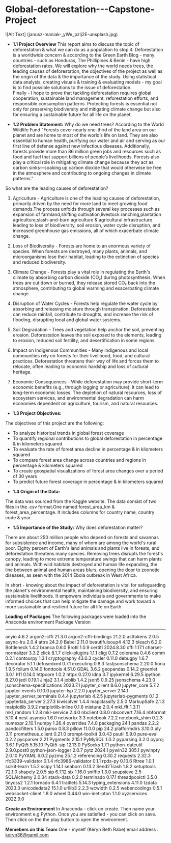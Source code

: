# Global-deforestation---Capstone-Project

![Alt Text] (janusz-maniak-_yWe_pzIj2E-unsplash.jpg)



* **1.1 Project Overview** This report aims to discuss the topic of deforestation & what we can do as a population to stop it.
Deforestation is a worldwide concern & according to the Green Earth Blog - many countries - such as Honduras, The Phillipines & Benin - have high deforestation rates. We will explore why the world needs trees, the leading causes of deforestation, the objectives of the project as well as the origin of the data & the importance of the study. Using statistical data analysis, creating visuals & training & evaluating models - my goal is to find possible solutions to the issue of deforestation.   
Finally - I hope to prove that tackling deforestation requires global cooperation, sustainable land management, reforestation efforts, and responsible consumption patterns. Protecting forests is essential not only for preserving biodiversity and mitigating climate change but also for ensuring a sustainable future for all life on the planet.



* **1.2 Problem Statement:**
Why do we need trees? According to the World Wildlife Fund
"Forests cover nearly one-third of the land area on our planet and are home to most of the world’s life on land. They are also essential to human health, purifying our water and air and serving as our first line of defense against new infectious diseases. Additionally, forests provide more than 86 million green jobs and resources such as food and fuel that support billions of people’s livelihoods. Forests also play a critical role in mitigating climate change because they act as carbon sinks—soaking up carbon dioxide that would otherwise be free in the atmosphere and contributing to ongoing changes in climate patterns."

So what are the leading causes of deforestation?

1. Agriculture - Agriculture is one of the leading causes of deforestation, primarily driven by the need for more land to meet growing food demands.The process unfolds through several key processes such as expansion of farmland,shifting cultivation,livestock ranching,plantation agriculture,slash-and-burn agriculture & agricultural infrastructure leading to loss of biodiversity, soil erosion, water cycle disruption, and increased greenhouse gas emissions, all of which exacerbate climate change.

2. Loss of Biodiversity - Forests are home to an enormous variety of species. When forests are destroyed, many plants, animals, and microorganisms lose their habitat, leading to the extinction of species and reduced biodiversity.
3. Climate Change - Forests play a vital role in regulating the Earth's climate by absorbing carbon dioxide (CO₂) during photosynthesis. When trees are cut down or burned, they release stored CO₂ back into the atmosphere, contributing to global warming and exacerbating climate change.
4. Disruption of Water Cycles - Forests help regulate the water cycle by absorbing and releasing moisture through transpiration. Deforestation can reduce rainfall, contribute to droughts, and increase the risk of flooding, disrupting local and global water systems.
5. Soil Degradation - Trees and vegetation help anchor the soil, preventing erosion. Deforestation leaves the soil exposed to the elements, leading to erosion, reduced soil fertility, and desertification in some regions.
6. Impact on Indigenous Communities - Many indigenous and local communities rely on forests for their livelihood, food, and cultural practices. Deforestation threatens their way of life and forces them to relocate, often leading to economic hardship and loss of cultural heritage.
7. Economic Consequences - While deforestation may provide short-term economic benefits (e.g., through logging or agriculture), it can lead to long-term economic losses. The depletion of natural resources, loss of ecosystem services, and environmental degradation can harm economies dependent on agriculture, tourism, and natural resources.



* **1.3 Project Objectives:**

The objectives of this project are the following:
- To analyze historical trends in global forest coverage
- To quantify regional contributions to global deforestation in percentage & in kilometers squared
- To evaluate the rate of forest area decline in percentage & in kilometers squared
- To compare forest area change across countries and regions in percentage & kilometers squared
- To create geospatial visualizations of forest area changes over a period of 30 years
- To predict future forest coverage in percentage & in kilometers squared

* **1.4 Origin of the Data:**

The data was sourced from the Kaggle website. The data consist of two files in the .csv format.One named forest_area_km & forest_area_percentage. It includes columns for country name, country code & year.

* **1.5 Importance of the Study:**
Why does deforestation matter?

There are about 250 million people who depend on forests and savannas for subsistence and income, many of whom are among the world's rural poor. Eighty percent of Earth's land animals and plants live in forests, and deforestation threatens many species. Removing trees disrupts the forest's canopy, leading to more extreme temperature swings that can harm plants and animals. With wild habitats destroyed and human life expanding, the line between animal and human areas blurs, opening the door to zoonotic diseases, as seen with the 2014 Ebola outbreak in West Africa.

In short - knowing about the impact of deforestation is vital for safeguarding the planet's environmental health, maintaining biodiversity, and ensuring sustainable livelihoods. It empowers individuals and governments to make informed choices that can help mitigate the damage and work toward a more sustainable and resilient future for all life on Earth.

**Loading of Packages**
The following packages were loaded into the Anaconda environment
Package                   Version
------------------------- -----------
anyio                     4.6.2
argon2-cffi               21.3.0
argon2-cffi-bindings      21.2.0
asttokens                 2.0.5
async-lru                 2.0.4
attrs                     24.2.0
Babel                     2.11.0
beautifulsoup4            4.12.3
bleach                    6.2.0
Bottleneck                1.4.2
branca                    0.6.0
Brotli                    1.0.9
certifi                   2024.8.30
cffi                      1.17.1
charset-normalizer        3.3.2
click                     8.1.7
click-plugins             1.1.1
cligj                     0.7.2
colorama                  0.4.6
comm                      0.2.1
contourpy                 1.3.1
cryptography              43.0.3
cycler                    0.11.0
debugpy                   1.6.7
decorator                 5.1.1
defusedxml                0.7.1
executing                 0.8.3
fastjsonschema            2.20.0
fiona                     1.9.5
folium                    0.14.0
fonttools                 4.51.0
GDAL                      3.6.2
geopandas                 0.14.2
greenlet                  3.0.1
h11                       0.14.0
httpcore                  1.0.2
httpx                     0.27.0
idna                      3.7
ipykernel                 6.29.5
ipython                   8.27.0
jedi                      0.19.1
Jinja2                    3.1.4
joblib                    1.4.2
json5                     0.9.25
jsonschema                4.23.0
jsonschema-specifications 2023.7.1
jupyter_client            8.6.0
jupyter_core              5.7.2
jupyter-events            0.10.0
jupyter-lsp               2.2.0
jupyter_server            2.14.1
jupyter_server_terminals  0.4.4
jupyterlab                4.2.5
jupyterlab-pygments       0.1.2
jupyterlab_server         2.27.3
kiwisolver                1.4.4
mapclassify               2.5.0
MarkupSafe                2.1.3
matplotlib                3.9.2
matplotlib-inline         0.1.6
mistune                   2.0.4
mkl_fft                   1.3.11
mkl_random                1.2.8
mkl-service               2.4.0
nbclient                  0.8.0
nbconvert                 7.16.4
nbformat                  5.10.4
nest-asyncio              1.6.0
networkx                  3.3
notebook                  7.2.2
notebook_shim             0.2.3
numexpr                   2.10.1
numpy                     1.26.4
overrides                 7.4.0
packaging                 24.1
pandas                    2.2.2
pandocfilters             1.5.0
parso                     0.8.3
pillow                    11.0.0
pip                       24.2
platformdirs              3.10.0
ply                       3.11
prometheus_client         0.21.0
prompt-toolkit            3.0.43
psutil                    5.9.0
pure-eval                 0.2.2
pycparser                 2.21
Pygments                  2.15.1
PyMySQL                   1.0.2
pyparsing                 3.2.0
pyproj                    3.6.1
PyQt5                     5.15.10
PyQt5-sip                 12.13.0
PySocks                   1.7.1
python-dateutil           2.9.0.post0
python-json-logger        2.0.7
pytz                      2024.1
pywin32                   305.1
pywinpty                  2.0.10
PyYAML                    6.0.2
pyzmq                     25.1.2
referencing               0.30.2
requests                  2.32.3
rfc3339-validator         0.1.4
rfc3986-validator         0.1.1
rpds-py                   0.10.6
Rtree                     1.0.1
scikit-learn              1.5.2
scipy                     1.14.1
seaborn                   0.13.2
Send2Trash                1.8.2
setuptools                72.1.0
shapely                   2.0.5
sip                       6.7.12
six                       1.16.0
sniffio                   1.3.0
soupsieve                 2.5
SQLAlchemy                2.0.34
stack-data                0.2.0
terminado                 0.17.1
threadpoolctl             3.5.0
tinycss2                  1.2.1
tornado                   6.4.1
traitlets                 5.14.3
typing_extensions         4.11.0
tzdata                    2023.3
unicodedata2              15.1.0
urllib3                   2.2.3
wcwidth                   0.2.5
webencodings              0.5.1
websocket-client          1.8.0
wheel                     0.44.0
win-inet-pton             1.1.0
xyzservices               2022.9.0

**Create an Environment**
In Anaconda - click on create. Then name your environment e.g Python. Once you are satisfied - you can click on save. Then click on the the play button to open the environment.

**Memebers on this Team**
One - myself (Keryn Beth Rabe)
email address : keryn36@gamil.com












